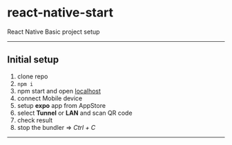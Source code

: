 # react-native-start
React Native Basic project setup


-------------------------------

## Initial setup

1) clone repo
2) ```npm i```
3) npm start and open [localhost](http://localhost:19002/)
4) connect Mobile device
5) setup **expo** app from AppStore
6) select **Tunnel** or **LAN** and scan QR code
7) check result
8) stop the bundler => *Ctrl + C*


-------------------------------
